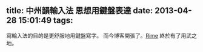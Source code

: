 title: 中州韻輸入法 思想用鍵盤表達
date: 2013-04-28 15:01:49
tags:
---

寫輸入法的目的是更舒服地用鍵盤寫字。
而今博客開張了。[Rime](http://rimeime.github.io) 終於有了用武之地。
